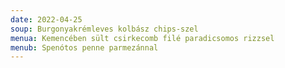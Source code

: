 ```yaml
---
date: 2022-04-25
soup: Burgonyakrémleves kolbász chips-szel
menua: Kemencében sült csirkecomb filé paradicsomos rizzsel
menub: Spenótos penne parmezánnal
---
```

